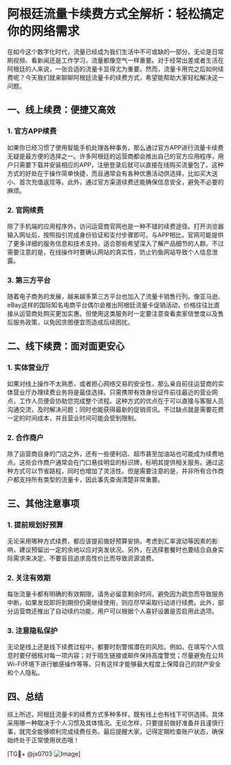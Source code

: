 # 阿根廷流量卡续费方式全解析：轻松搞定你的网络需求

在如今这个数字化时代，流量已经成为我们生活中不可或缺的一部分。无论是日常刷视频、看新闻还是工作学习，流量都像空气一样重要。对于经常出差或者生活在阿根廷的人来说，一张合适的流量卡显得尤为重要。然而，流量卡用完之后如何续费呢？今天我们就来聊聊阿根廷流量卡的续费方式，希望能帮助大家轻松解决这一问题。

## 一、线上续费：便捷又高效

### 1. 官方APP续费

如果你已经习惯了使用智能手机处理各种事务，那么通过官方APP进行流量卡续费无疑是最方便的选择之一。许多阿根廷的运营商都会推出自己的官方应用程序，用户只需要下载并安装相应的APP，注册登录后就可以直接在线购买流量包了。这种方式的好处在于操作简单快捷，而且通常会有各种优惠活动供选择，比如买大送小、首次充值返现等。此外，通过官方渠道续费还能确保信息安全，避免不必要的麻烦。

### 2. 官网续费

除了手机端的应用程序外，访问运营商官网也是一种不错的续费途径。打开浏览器输入网址后，按照指引完成身份验证和支付步骤即可。与APP相比，官网可能提供了更多详细的服务信息和技术支持，适合那些希望深入了解产品细节的人群。不过需要注意的是，在线操作时要确认网站的真实性，防止钓鱼网站导致个人信息泄露。

### 3. 第三方平台

随着电子商务的发展，越来越多第三方平台也加入了流量卡销售行列。像亚马逊、eBay这样的国际知名电商平台偶尔会推出阿根廷流量卡促销活动，价格往往比直接从运营商处购买更加实惠。但使用这类服务时一定要注意查看卖家信誉度以及售后服务政策，以免因贪图便宜而造成后续困扰。

## 二、线下续费：面对面更安心

### 1. 实体营业厅

如果对线上操作不太熟悉，或者担心网络交易的安全性，那么亲自前往运营商的实体营业厅办理续费业务将是最佳选择。只需携带有效身份证件前往最近的营业网点，工作人员便会协助您完成整个流程。这种方式的优点在于可以直接与客服人员沟通交流，及时解决问题；同时也能获得最新的促销资讯。不过缺点就是需要花费一定的时间成本，并且营业时间可能会受到限制。

### 2. 合作商户

除了运营商自身的门店之外，还有一些便利店、超市甚至加油站也可能成为续费地点。这些合作商户通常会在门口悬挂明显的标识牌，标明其提供相关服务。通过这种方式可以节省路程，同时也增加了灵活性。但是需要注意的是，并非所有合作商户都支持所有类型的流量卡，因此事先查询清楚非常重要。

## 三、其他注意事项

### 1. 提前规划好预算

无论采用哪种方式续费，都应该提前做好预算安排。考虑到汇率波动等因素的影响，建议预留出一定的余地以应对突发状况。另外，在选择套餐时也要结合自身实际需求来决定，不要盲目追求高性价比而导致资源浪费。

### 2. 关注有效期

每张流量卡都有明确的有效期限，请务必留意剩余时间，避免因为疏忽而导致服务中断。如果发现即将到期但仍需继续使用，则应尽早采取行动进行续费。此外，部分运营商还推出了自动续约功能，用户可以根据个人喜好设置是否启用此选项。

### 3. 注意隐私保护

无论是线上还是线下续费过程中，都要时刻警惕潜在的风险。例如，在填写个人信息时要仔细核对每一项内容；对于陌生链接或邮件保持高度警觉；尽量避免在公共Wi-Fi环境下进行敏感操作等等。只有这样才能够最大程度上保障自己的财产安全和个人隐私。

## 四、总结

综上所述，阿根廷流量卡的续费方式多种多样，既有线上也有线下可供选择。具体采用哪一种取决于个人习惯及具体情况。无论怎样，只要提前做好准备并且谨慎行事，就完全能够顺利完成续费任务。最后提醒大家，记得定期检查账户状态，确保始终处于正常使用状态哦！

[TG💪+ @jx0703 ![Image](https://github.com/user-attachments/assets/dbca1d08-cadb-493c-b0ec-ad6f7a83f270)]